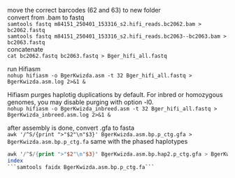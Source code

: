 move the correct barcodes (62 and 63) to new folder  
convert from .bam to fastq  
```samtools fastq m84151_250401_153316_s2.hifi_reads.bc2062.bam > bc2062.fastq```  
```samtools fastq m84151_250401_153316_s2.hifi_reads.bc2063--bc2063.bam > bc2063.fastq```  
concatenate  
```cat bc2062.fastq bc2063.fastq > Bger_hifi_all.fastq```  
  
run Hifiasm  
```nohup hifiasm -o BgerKwizda.asm -t 32 Bger_hifi_all.fastq > BgerKwizda.asm.log 2>&1 &```  
  
Hifiasm purges haplotig duplications by default. For inbred or homozygous genomes, you may disable purging with option -l0.  
```nohup hifiasm -o BgerKwizda_inbreed.asm -t 32 Bger_hifi_all.fastq > BgerKwizda_inbreed.asm.log 2>&1 &``` 


after assembly is done, convert .gfa to fasta  
```awk '/^S/{print ">"$2"\n"$3}' BgerKwizda.asm.bp.p_ctg.gfa > BgerKwizda.asm.bp.p_ctg.fa```
same with the phased haplotypes  
```awk '/^S/{print ">"$2"\n"$3}' BgerKwizda.asm.bp.hap1.p_ctg.gfa > BgerKwizda.asm.bp.hap1.p_ctg.fa
awk '/^S/{print ">"$2"\n"$3}' BgerKwizda.asm.bp.hap2.p_ctg.gfa > BgerKwizda.asm.bp.hap2.p_ctg.fa```
index
```samtools faidx BgerKwizda.asm.bp.p_ctg.fa``` 
